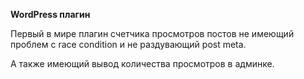 **WordPress плагин**

Первый в мире плагин счетчика просмотров постов 
не имеющий проблем с race condition и не раздувающий post meta.


А также имеющий вывод количества просмотров в админке.